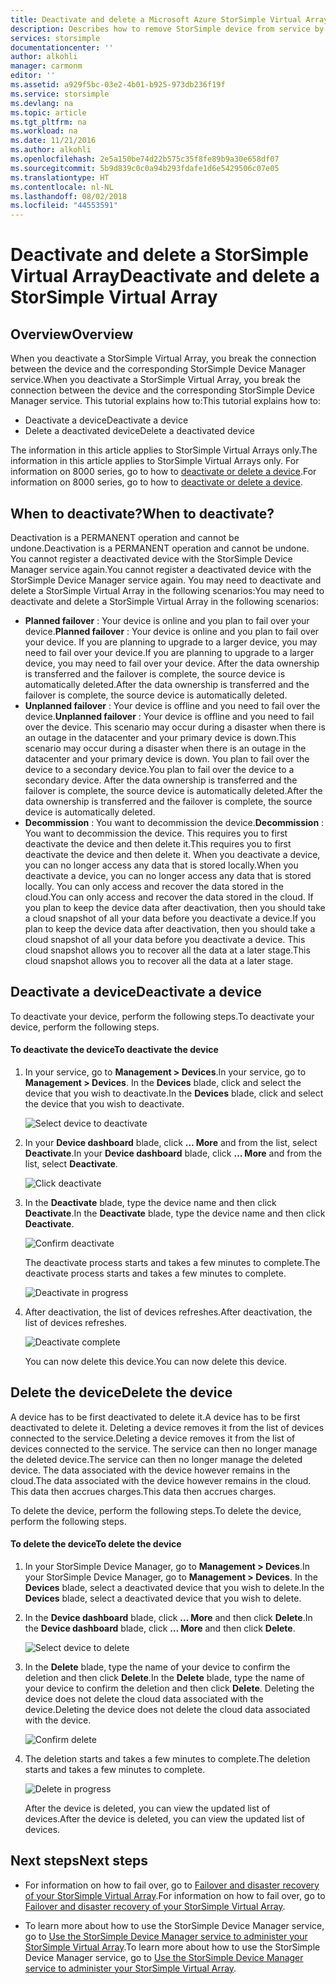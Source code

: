 ```yaml
---
title: Deactivate and delete a Microsoft Azure StorSimple Virtual Array | Microsoft Docs
description: Describes how to remove StorSimple device from service by  first deactivating it and then deleting it.
services: storsimple
documentationcenter: ''
author: alkohli
manager: carmonm
editor: ''
ms.assetid: a929f5bc-03e2-4b01-b925-973db236f19f
ms.service: storsimple
ms.devlang: na
ms.topic: article
ms.tgt_pltfrm: na
ms.workload: na
ms.date: 11/21/2016
ms.author: alkohli
ms.openlocfilehash: 2e5a150be74d22b575c35f8fe89b9a30e658df07
ms.sourcegitcommit: 5b9d839c0c0a94b293fdafe1d6e5429506c07e05
ms.translationtype: HT
ms.contentlocale: nl-NL
ms.lasthandoff: 08/02/2018
ms.locfileid: "44553591"
---
```

# <a name="deactivate-and-delete-a-storsimple-virtual-array"></a><span data-ttu-id="35352-103">Deactivate and delete a StorSimple Virtual Array</span><span class="sxs-lookup"><span data-stu-id="35352-103">Deactivate and delete a StorSimple Virtual Array</span></span>

## <a name="overview"></a><span data-ttu-id="35352-104">Overview</span><span class="sxs-lookup"><span data-stu-id="35352-104">Overview</span></span>

<span data-ttu-id="35352-105">When you deactivate a StorSimple Virtual Array, you break the connection between the device and the corresponding StorSimple Device Manager service.</span><span class="sxs-lookup"><span data-stu-id="35352-105">When you deactivate a StorSimple Virtual Array, you break the connection between the device and the corresponding StorSimple Device Manager service.</span></span> <span data-ttu-id="35352-106">This tutorial explains how to:</span><span class="sxs-lookup"><span data-stu-id="35352-106">This tutorial explains how to:</span></span>

* <span data-ttu-id="35352-107">Deactivate a device</span><span class="sxs-lookup"><span data-stu-id="35352-107">Deactivate a device</span></span> 
* <span data-ttu-id="35352-108">Delete a deactivated device</span><span class="sxs-lookup"><span data-stu-id="35352-108">Delete a deactivated device</span></span>

<span data-ttu-id="35352-109">The information in this article applies to StorSimple Virtual Arrays only.</span><span class="sxs-lookup"><span data-stu-id="35352-109">The information in this article applies to StorSimple Virtual Arrays only.</span></span> <span data-ttu-id="35352-110">For information on 8000 series, go to how to [deactivate or delete a device](storsimple-deactivate-and-delete-device.md).</span><span class="sxs-lookup"><span data-stu-id="35352-110">For information on 8000 series, go to how to [deactivate or delete a device](storsimple-deactivate-and-delete-device.md).</span></span>

## <a name="when-to-deactivate"></a><span data-ttu-id="35352-111">When to deactivate?</span><span class="sxs-lookup"><span data-stu-id="35352-111">When to deactivate?</span></span>

<span data-ttu-id="35352-112">Deactivation is a PERMANENT operation and cannot be undone.</span><span class="sxs-lookup"><span data-stu-id="35352-112">Deactivation is a PERMANENT operation and cannot be undone.</span></span> <span data-ttu-id="35352-113">You cannot register a deactivated device with the StorSimple Device Manager service again.</span><span class="sxs-lookup"><span data-stu-id="35352-113">You cannot register a deactivated device with the StorSimple Device Manager service again.</span></span> <span data-ttu-id="35352-114">You may need to deactivate and delete a StorSimple Virtual Array in the following scenarios:</span><span class="sxs-lookup"><span data-stu-id="35352-114">You may need to deactivate and delete a StorSimple Virtual Array in the following scenarios:</span></span>

* <span data-ttu-id="35352-115">**Planned failover** : Your device is online and you plan to fail over your device.</span><span class="sxs-lookup"><span data-stu-id="35352-115">**Planned failover** : Your device is online and you plan to fail over your device.</span></span> <span data-ttu-id="35352-116">If you are planning to upgrade to a larger device, you may need to fail over your device.</span><span class="sxs-lookup"><span data-stu-id="35352-116">If you are planning to upgrade to a larger device, you may need to fail over your device.</span></span> <span data-ttu-id="35352-117">After the data ownership is transferred and the failover is complete, the source device is automatically deleted.</span><span class="sxs-lookup"><span data-stu-id="35352-117">After the data ownership is transferred and the failover is complete, the source device is automatically deleted.</span></span>
* <span data-ttu-id="35352-118">**Unplanned failover** : Your device is offline and you need to fail over the device.</span><span class="sxs-lookup"><span data-stu-id="35352-118">**Unplanned failover** : Your device is offline and you need to fail over the device.</span></span> <span data-ttu-id="35352-119">This scenario may occur during a disaster when there is an outage in the datacenter and your primary device is down.</span><span class="sxs-lookup"><span data-stu-id="35352-119">This scenario may occur during a disaster when there is an outage in the datacenter and your primary device is down.</span></span> <span data-ttu-id="35352-120">You plan to fail over the device to a secondary device.</span><span class="sxs-lookup"><span data-stu-id="35352-120">You plan to fail over the device to a secondary device.</span></span> <span data-ttu-id="35352-121">After the data ownership is transferred and the failover is complete, the source device is automatically deleted.</span><span class="sxs-lookup"><span data-stu-id="35352-121">After the data ownership is transferred and the failover is complete, the source device is automatically deleted.</span></span>
* <span data-ttu-id="35352-122">**Decommission** : You want to decommission the device.</span><span class="sxs-lookup"><span data-stu-id="35352-122">**Decommission** : You want to decommission the device.</span></span> <span data-ttu-id="35352-123">This requires you to first deactivate the device and then delete it.</span><span class="sxs-lookup"><span data-stu-id="35352-123">This requires you to first deactivate the device and then delete it.</span></span> <span data-ttu-id="35352-124">When you deactivate a device, you can no longer access any data that is stored locally.</span><span class="sxs-lookup"><span data-stu-id="35352-124">When you deactivate a device, you can no longer access any data that is stored locally.</span></span> <span data-ttu-id="35352-125">You can only access and recover the data stored in the cloud.</span><span class="sxs-lookup"><span data-stu-id="35352-125">You can only access and recover the data stored in the cloud.</span></span> <span data-ttu-id="35352-126">If you plan to keep the device data after deactivation, then you should take a cloud snapshot of all your data before you deactivate a device.</span><span class="sxs-lookup"><span data-stu-id="35352-126">If you plan to keep the device data after deactivation, then you should take a cloud snapshot of all your data before you deactivate a device.</span></span> <span data-ttu-id="35352-127">This cloud snapshot allows you to recover all the data at a later stage.</span><span class="sxs-lookup"><span data-stu-id="35352-127">This cloud snapshot allows you to recover all the data at a later stage.</span></span>

## <a name="deactivate-a-device"></a><span data-ttu-id="35352-128">Deactivate a device</span><span class="sxs-lookup"><span data-stu-id="35352-128">Deactivate a device</span></span>

<span data-ttu-id="35352-129">To deactivate your device, perform the following steps.</span><span class="sxs-lookup"><span data-stu-id="35352-129">To deactivate your device, perform the following steps.</span></span>

#### <a name="to-deactivate-the-device"></a><span data-ttu-id="35352-130">To deactivate the device</span><span class="sxs-lookup"><span data-stu-id="35352-130">To deactivate the device</span></span>

1. <span data-ttu-id="35352-131">In your service, go to **Management > Devices**.</span><span class="sxs-lookup"><span data-stu-id="35352-131">In your service, go to **Management > Devices**.</span></span> <span data-ttu-id="35352-132">In the **Devices** blade, click and select the device that you wish to deactivate.</span><span class="sxs-lookup"><span data-stu-id="35352-132">In the **Devices** blade, click and select the device that you wish to deactivate.</span></span>
   
    ![Select device to deactivate](https://docstestmedia1.blob.core.windows.net/azure-media/articles/storsimple/media/storsimple-virtual-array-deactivate-and-delete-device/deactivate-delete7.png)
2. <span data-ttu-id="35352-134">In your **Device dashboard** blade, click **… More** and from the list, select **Deactivate**.</span><span class="sxs-lookup"><span data-stu-id="35352-134">In your **Device dashboard** blade, click **… More** and from the list, select **Deactivate**.</span></span>
   
    ![Click deactivate](https://docstestmedia1.blob.core.windows.net/azure-media/articles/storsimple/media/storsimple-virtual-array-deactivate-and-delete-device/deactivate-delete8.png)
3. <span data-ttu-id="35352-136">In the **Deactivate** blade, type the device name and then click **Deactivate**.</span><span class="sxs-lookup"><span data-stu-id="35352-136">In the **Deactivate** blade, type the device name and then click **Deactivate**.</span></span> 
   
    ![Confirm deactivate](https://docstestmedia1.blob.core.windows.net/azure-media/articles/storsimple/media/storsimple-virtual-array-deactivate-and-delete-device/deactivate-delete1.png)
   
    <span data-ttu-id="35352-138">The deactivate process starts and takes a few minutes to complete.</span><span class="sxs-lookup"><span data-stu-id="35352-138">The deactivate process starts and takes a few minutes to complete.</span></span>
   
    ![Deactivate in progress](https://docstestmedia1.blob.core.windows.net/azure-media/articles/storsimple/media/storsimple-virtual-array-deactivate-and-delete-device/deactivate-delete2.png)
4. <span data-ttu-id="35352-140">After deactivation, the list of devices refreshes.</span><span class="sxs-lookup"><span data-stu-id="35352-140">After deactivation, the list of devices refreshes.</span></span>
   
    ![Deactivate complete](https://docstestmedia1.blob.core.windows.net/azure-media/articles/storsimple/media/storsimple-virtual-array-deactivate-and-delete-device/deactivate-delete3.png)
   
    <span data-ttu-id="35352-142">You can now delete this device.</span><span class="sxs-lookup"><span data-stu-id="35352-142">You can now delete this device.</span></span>

## <a name="delete-the-device"></a><span data-ttu-id="35352-143">Delete the device</span><span class="sxs-lookup"><span data-stu-id="35352-143">Delete the device</span></span>

<span data-ttu-id="35352-144">A device has to be first deactivated to delete it.</span><span class="sxs-lookup"><span data-stu-id="35352-144">A device has to be first deactivated to delete it.</span></span> <span data-ttu-id="35352-145">Deleting a device removes it from the list of devices connected to the service.</span><span class="sxs-lookup"><span data-stu-id="35352-145">Deleting a device removes it from the list of devices connected to the service.</span></span> <span data-ttu-id="35352-146">The service can then no longer manage the deleted device.</span><span class="sxs-lookup"><span data-stu-id="35352-146">The service can then no longer manage the deleted device.</span></span> <span data-ttu-id="35352-147">The data associated with the device however remains in the cloud.</span><span class="sxs-lookup"><span data-stu-id="35352-147">The data associated with the device however remains in the cloud.</span></span> <span data-ttu-id="35352-148">This data then accrues charges.</span><span class="sxs-lookup"><span data-stu-id="35352-148">This data then accrues charges.</span></span>

<span data-ttu-id="35352-149">To delete the device, perform the following steps.</span><span class="sxs-lookup"><span data-stu-id="35352-149">To delete the device, perform the following steps.</span></span>

#### <a name="to-delete-the-device"></a><span data-ttu-id="35352-150">To delete the device</span><span class="sxs-lookup"><span data-stu-id="35352-150">To delete the device</span></span>

1. <span data-ttu-id="35352-151">In your StorSimple Device Manager, go to **Management > Devices**.</span><span class="sxs-lookup"><span data-stu-id="35352-151">In your StorSimple Device Manager, go to **Management > Devices**.</span></span> <span data-ttu-id="35352-152">In the **Devices** blade, select a deactivated device that you wish to delete.</span><span class="sxs-lookup"><span data-stu-id="35352-152">In the **Devices** blade, select a deactivated device that you wish to delete.</span></span>
2. <span data-ttu-id="35352-153">In the **Device dashboard** blade, click **… More** and then click **Delete**.</span><span class="sxs-lookup"><span data-stu-id="35352-153">In the **Device dashboard** blade, click **… More** and then click **Delete**.</span></span>
   
   ![Select device to delete](https://docstestmedia1.blob.core.windows.net/azure-media/articles/storsimple/media/storsimple-virtual-array-deactivate-and-delete-device/deactivate-delete4.png)
3. <span data-ttu-id="35352-155">In the **Delete** blade, type the name of your device to confirm the deletion and then click **Delete**.</span><span class="sxs-lookup"><span data-stu-id="35352-155">In the **Delete** blade, type the name of your device to confirm the deletion and then click **Delete**.</span></span> <span data-ttu-id="35352-156">Deleting the device does not delete the cloud data associated with the device.</span><span class="sxs-lookup"><span data-stu-id="35352-156">Deleting the device does not delete the cloud data associated with the device.</span></span> 
   
   ![Confirm delete](https://docstestmedia1.blob.core.windows.net/azure-media/articles/storsimple/media/storsimple-virtual-array-deactivate-and-delete-device/deactivate-delete5.png) 
4. <span data-ttu-id="35352-158">The deletion starts and takes a few minutes to complete.</span><span class="sxs-lookup"><span data-stu-id="35352-158">The deletion starts and takes a few minutes to complete.</span></span>
   
   ![Delete in progress](https://docstestmedia1.blob.core.windows.net/azure-media/articles/storsimple/media/storsimple-virtual-array-deactivate-and-delete-device/deactivate-delete6.png)
   
    <span data-ttu-id="35352-160">After the device is deleted, you can view the updated list of devices.</span><span class="sxs-lookup"><span data-stu-id="35352-160">After the device is deleted, you can view the updated list of devices.</span></span>

## <a name="next-steps"></a><span data-ttu-id="35352-161">Next steps</span><span class="sxs-lookup"><span data-stu-id="35352-161">Next steps</span></span>

* <span data-ttu-id="35352-162">For information on how to fail over, go to [Failover and disaster recovery of your StorSimple Virtual Array](storsimple-virtual-array-failover-dr.md).</span><span class="sxs-lookup"><span data-stu-id="35352-162">For information on how to fail over, go to [Failover and disaster recovery of your StorSimple Virtual Array](storsimple-virtual-array-failover-dr.md).</span></span>

* <span data-ttu-id="35352-163">To learn more about how to use the StorSimple Device Manager service, go to [Use the StorSimple Device Manager service to administer your StorSimple Virtual Array](storsimple-virtual-array-manager-service-administration.md).</span><span class="sxs-lookup"><span data-stu-id="35352-163">To learn more about how to use the StorSimple Device Manager service, go to [Use the StorSimple Device Manager service to administer your StorSimple Virtual Array](storsimple-virtual-array-manager-service-administration.md).</span></span> 









